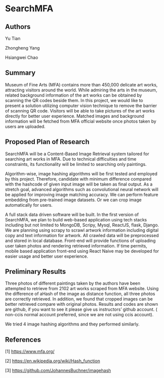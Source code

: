 # SearchMFA
## Authors
Yu Tian

Zhongheng Yang

Hsiangwei Chao

## Summary
Museum of Fine Arts (MFA) contains more than 450,000 delicate art works, attracting visitors around the world. While admiring the arts in the museum, related background information of the art works can be obtained by scanning the QR codes beside them.
In this project, we would like to present a solution utilizing computer vision technique to remove the barrier of scanning QR code. Visitors will be able to take pictures of the art works directly for better user experience. Matched images and background information will be fetched from MFA official website once photos taken by users are uploaded.

## Proposed Plan of Research
SearchMFA will be a Content-Based Image Retrieval system tailored for searching art works in MFA. Due to technical difficulties and time constraints, its functionality will be limited to searching only paintings.

Algorithm-wise, image hashing algorithms will be first tested and employed by this project. Therefore, candidate with minimum difference compared with the hashcode of given input image will be taken as final output. As a stretch goal, advanced algorithms such as convolutional neural network will be applied for improving image matching accuracy. We can perform feature embedding from pre-trained image datasets. Or we can crop image automatically for users.

A full stack data driven software will be built. In the first version of SearchMFA, we plan to build web-based application using tech stacks including but not limited to MongoDB, Scripy, Mysql, ReactJS, flask, Django. We are planning using scrapy to scrawl artwork information including digital copy and text information for artwork. All crawled data will be preprocessed and stored in local database. Front-end will provide functions of uploading user taken photos and rendering retrieved information. If time permits, mobile based application front-end using React Naive may be developed for easier usage and better user experience. 

## Preliminary Results
Three photos of different paintings taken by the authors have been attempted to retrieve from 2102 art works scraped from MFA website. Using the difference of aHash of the image as distance function, all three photos are correctly retrieved. In addition, we found that cropped images can be better retrieved compare with original photos. Results and codes are shown are github, if you want to see it please give us instructors’ github account. ( non-ccis normal account preferred, since we are not using ccis account).

We tried 4 image hashing algorithms and they performed similarly.

## References
[1] https://www.mfa.org/

[2] https://en.wikipedia.org/wiki/Hash_function

[3] https://github.com/JohannesBuchner/imagehash
